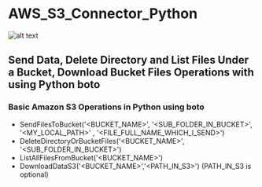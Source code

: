 # AWS_S3_Connector_Python
![alt text](https://image.ibb.co/mPZbg7/maxresdefault.jpg)

## Send Data, Delete Directory and List Files Under a Bucket, Download Bucket Files Operations with using Python boto

### Basic Amazon S3 Operations in Python using boto
- SendFilesToBucket('<BUCKET_NAME>', '<SUB_FOLDER_IN_BUCKET>', '<MY_LOCAL_PATH>' , '<FILE_FULL_NAME_WHICH_I_SEND>')
- DeleteDirectoryOrBucketFiles('<BUCKET_NAME>', '<SUB_FOLDER_IN_BUCKET>')
- ListAllFilesFromBucket('<BUCKET_NAME>')
- DownloadDataS3('<BUCKET_NAME>','<PATH_IN_S3>') (PATH_IN_S3 is optional)

